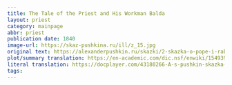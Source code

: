 ```yaml
---
title: The Tale of the Priest and His Workman Balda
layout: priest
category: mainpage
abbr: priest
publication date: 1840
image-url: https://skaz-pushkina.ru/ill/z_15.jpg
original text: https://alexanderpushkin.ru/skazki/2-skazka-o-pope-i-rabotnike-ego-balde.html
plot/summary translation: https://en-academic.com/dic.nsf/enwiki/1549390
literal translation: https://docplayer.com/43180266-A-s-pushkin-skazka-o-pope-i-rabotnike-ego-balde-pushkin-the-tale-of-the-priest-and-of-his-workman-balda-translated-by-oliver-elton.html
tags: 
---
```

